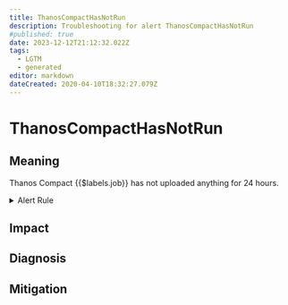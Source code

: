 ```yaml
---
title: ThanosCompactHasNotRun
description: Troubleshooting for alert ThanosCompactHasNotRun
#published: true
date: 2023-12-12T21:12:32.022Z
tags: 
  - LGTM
  - generated
editor: markdown
dateCreated: 2020-04-10T18:32:27.079Z
---
```


# ThanosCompactHasNotRun

## Meaning
[//]: # "Short paragraph that explains what the alert means"
Thanos Compact {{$labels.job}} has not uploaded anything for 24 hours.

<details>
  <summary>Alert Rule</summary>

{{% rule "thanos/thanos-compactor.yml" "ThanosCompactHasNotRun" %}}

<!-- Rule when generated

```yaml
alert: ThanosCompactHasNotRun
expr: (time() - max by (job) (max_over_time(thanos_objstore_bucket_last_successful_upload_time{job=~".*thanos-compact.*"}[24h]))) / 60 / 60 > 24
for: 0m
labels:
    severity: warning
annotations:
    summary: Thanos Compact Has Not Run (instance {{ $labels.instance }})
    description: |-
        Thanos Compact {{$labels.job}} has not uploaded anything for 24 hours.
          VALUE = {{ $value }}
          LABELS = {{ $labels }}
    runbook: https://github.com/srerun/prometheus-alerts/blob/main/content/runbooks/thanos-compactor/ThanosCompactHasNotRun.md

```

-->

</details>


## Impact
[//]: # "What could / will happen if the alert is not addressed"



## Diagnosis
[//]: # "Steps to take to identify the cause of the problem"



## Mitigation
[//]: # "The steps necessary to resolve the alert"
